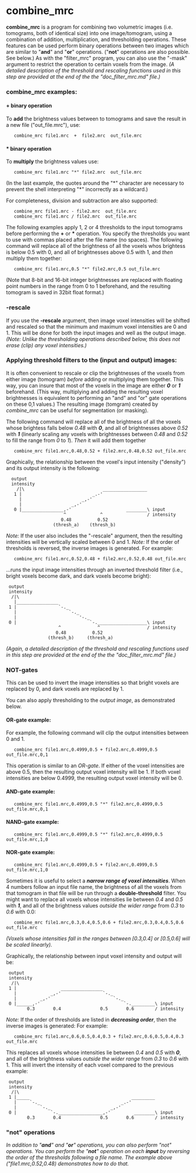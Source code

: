 
combine_mrc
===========
**combine_mrc** is a program for combining two volumetric images (i.e. tomograms, both of identical size) into one image/tomogram, using a combination of addition, multiplication, and thresholding operations.  These features can be used perform binary operations between two images which are similar to "**and**" and "**or**" operations.  ("**not**" operations are also possible.  See below.) As with the "filter_mrc" program, you can also use the "-mask" argument to restrict the operation to certain voxels from the image.
*(A detailed description of the threshold and rescaling functions used in this step are provided at the end of the the "doc_filter_mrc.md" file.)*


### combine_mrc examples:

#### + binary operation
To **add** the brightness values between to tomograms and save the result in a new file ("out_file.mrc"), use:
```
   combine_mrc file1.mrc  +  file2.mrc  out_file.mrc
```
#### * binary operation
To **multiply** the brightness values use:
```
   combine_mrc file1.mrc "*" file2.mrc  out_file.mrc
```
(In the last example, the quotes around the "\*" character are necessary to prevent the shell interpreting "\*" incorrectly as a wildcard.)

For completeness, division and subtraction are also supported:
```
   combine_mrc file1.mrc - file2.mrc  out_file.mrc
   combine_mrc file1.mrc / file2.mrc  out_file.mrc
```
The following examples apply 1, 2 or 4 thresholds to the input tomograms before performing the **+** or **\*** operation.  You specify the thresholds you want to use with commas placed after the file name (no spaces).  The following command will replace all of the brightness of all the voxels whos brightess is below 0.5 with 0, and all of brightnesses above 0.5 with 1, and *then* multiply them together:
```
   combine_mrc file1.mrc,0.5 "*" file2.mrc,0.5 out_file.mrc
```
(Note that 8-bit and 16-bit integer brightnesses are replaced with floating point numbers in the range from 0 to 1 beforehand, and the resulting tomogram is saved in 32bit float format.)

### -rescale

If you use the **-rescale** argument, then
image voxel intensities will be shifted and rescaled so that the
minimum and maximum voxel intensities are 0 and 1.
This will be done for both the input images and well as the output image.
*(Note: Unlike the thresholding operations described below,
 this does not erase (clip) any voxel intensities.)*


### Applying threshold filters to the (input and output) images:

It is often convenient to rescale or clip the brightnesses of the voxels from either image (tomogram) *before* adding or multiplying them together.  This way, you can insure that most of the voxels in the image are either ***0*** or ***1*** beforehand.  (This way, multiplying and adding the resulting voxel brightnesses is equivalent to performing an "and" and "or" gate operations on these 0,1 values.)  The resulting image (tomgram) created by *combine_mrc* can be useful for segmentation (or masking).

The following command will replace all of the brightness of all the voxels whose brightess falls below *0.48* with ***0***, and all of brightnesses above *0.52* with ***1*** (linearly scaling any voxels with brightnesses between *0.48* and *0.52* to fill the range from *0* to *1*).  *Then* it will add them together
```
   combine_mrc file1.mrc,0.48,0.52 + file2.mrc,0.48,0.52 out_file.mrc
```
Graphically, the relationship between the voxel's input intensity ("density")
and its output intensity is the following:
```
  output
  intensity
    /|\                              _________________
   1 |                           _.-'                 
     |                       _,-'                 
     |                   _,-'            
   0 |________________,-'                     ________\ input
                      ^             ^                 / intensity
                     0.48          0.52
                  (thresh_a)    (thresh_b)
```
*Note:* If the user also includes the "-rescale" argument,
then the resulting intensities will be vertically scaled between 0 and 1.
*Note:* If the order of thresholds is reversed, the inverse images is generated.
For example:
```
   combine_mrc file1.mrc,0.52,0.48 + file2.mrc,0.52,0.48 out_file.mrc
```
...runs the input image intensities through an inverted threshold filter
(i.e., bright voxels become dark, and dark voxels become bright):
```
 output
 intensity
  /|\
   |________________
 1 |                `-._
   |                    `-._
   |                        '-._            
 0 |                            `-.___________________\ input
                    ^              ^                  / intensity
                   0.48          0.52
                (thresh_b)     (thresh_a)
```
*(Again, a detailed description of the threshold and rescaling functions used in this step are provided at the end of the the "doc_filter_mrc.md" file.)*


### NOT-gates
  This can be used to invert the image intensities so that bright voxels
  are replaced by 0, and dark voxels are replaced by 1.



You can also apply thresholding to the *output image*, as demonstrated below.

#### OR-gate example:

For example, the following command will clip the output intensities
between 0 and 1.
```
   combine_mrc file1.mrc,0.4999,0.5 + file2.mrc,0.4999,0.5 out_file.mrc,0,1
```
This operation is similar to an *OR-gate*.
If either of the voxel intensities are above 0.5,
then the resulting output voxel intensity will be 1.
If both voxel intensities are below 0.4999, the resulting
output voxel intensity will be 0.

#### AND-gate example:
```
   combine_mrc file1.mrc,0.4999,0.5 "*" file2.mrc,0.4999,0.5 out_file.mrc,0,1
```

#### NAND-gate example:
```
   combine_mrc file1.mrc,0.4999,0.5 "*" file2.mrc,0.4999,0.5 out_file.mrc,1,0
```

#### NOR-gate example:
```
   combine_mrc file1.mrc,0.4999,0.5 + file2.mrc,0.4999,0.5 out_file.mrc,1,0
```

Sometimes it is useful to select a ***narrow range of voxel intensities***.
When 4 numbers follow an input file name, the brightness of all the voxels from that tomogram in that file will be run through a **double-threshold** filter.
You might want to replace all voxels whose intensities lie between *0.4* and *0.5* with ***1***, and all of the brightness values *outside the wider range*
from *0.3* to *0.6* with 0.0:

```
   combine_mrc file1.mrc,0.3,0.4,0.5,0.6 + file2.mrc,0.3,0.4,0.5,0.6 out_file.mrc
```
*(Voxels whose intensities fall in the ranges between [0.3,0.4] or [0.5,0.6] will be scaled linearly).*

Graphically, the relationship between input voxel intensity and output will be:
```
 output
 intensity
  /|\
 1 |                 ________________                
   |             _,-'                `-._
   |         _,-'                        `-._
 0 |______,-'                                `-._________\ input
        0.3       0.4               0.5       0.6        / intensity
```

*Note:* If the order of thresholds are listed in ***decreasing order***, then the inverse images is generated:
For example:
```
   combine_mrc file1.mrc,0.6,0.5,0.4,0.3 + file2.mrc,0.6,0.5,0.4,0.3 out_file.mrc
```
This replaces all voxels whose intensities lie between *0.4* and *0.5* with ***0***, and all of the brightness values *outside the wider range*
from *0.3* to *0.6* with 1.
This will invert the intensity of each voxel compared to the previous example:
```
 output
 intensity
  /|\                                                   
 1 |_____                                       _________
   |     `-._                               _.-'       
   |         `-._                       _,-'             
 0 |             `-._________________,-'         ________\ input
        0.3       0.4               0.5       0.6        / intensity
```

### "not" operations
*In addition to "**and**" and "**or**" operations, you can also perform "not" operations.  You can perform the "**not**" operation on each **input** by reversing the order of the thresholds following a file name.  The example above ("file1.mrc,0.52,0.48) demonstrates how to do that.*


